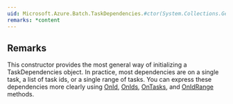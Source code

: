 ```yaml
---  
uid: Microsoft.Azure.Batch.TaskDependencies.#ctor(System.Collections.Generic.IEnumerable{System.String},System.Collections.Generic.IEnumerable{Microsoft.Azure.Batch.TaskIdRange})  
remarks: *content  
---  
```

  
## Remarks  
 This constructor provides the most general way of initializing a TaskDependencies object.             In practice, most dependencies are on a single task, a list of task ids, or a single range of             tasks. You can express these dependencies more clearly using [OnId](assetId:///M:Microsoft.Azure.Batch.TaskDependencies.OnId(System.String)?qualifyHint=False&autoUpgrade=True), [OnIds](assetId:///M:Microsoft.Azure.Batch.TaskDependencies.OnIds(System.String[])?qualifyHint=False&autoUpgrade=True),             [OnTasks](assetId:///M:Microsoft.Azure.Batch.TaskDependencies.OnTasks(Microsoft.Azure.Batch.CloudTask[])?qualifyHint=False&autoUpgrade=True), and [OnIdRange](assetId:///M:Microsoft.Azure.Batch.TaskDependencies.OnIdRange(System.Int32,System.Int32)?qualifyHint=False&autoUpgrade=True) methods.